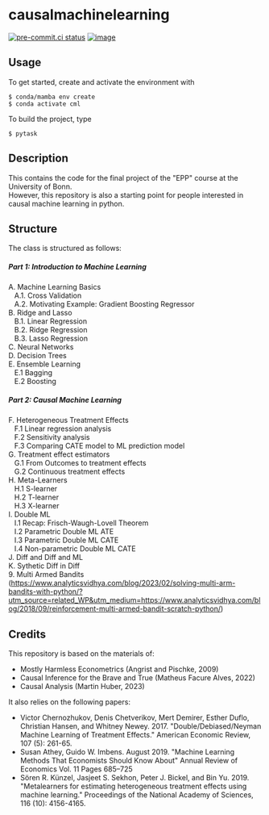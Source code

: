 # causalmachinelearning

[![pre-commit.ci status](https://results.pre-commit.ci/badge/github/maxmuellerecon/causalmachinelearning/main.svg)](https://results.pre-commit.ci/latest/github/maxmuellerecon/causalmachinelearning/main)
[![image](https://img.shields.io/badge/code%20style-black-000000.svg)](https://github.com/psf/black)

## Usage

To get started, create and activate the environment with
```console
$ conda/mamba env create
$ conda activate cml
```

To build the project, type
```console
$ pytask
```

## Description

This contains the code for the final project of the "EPP" course at the University of Bonn. \
However, this repository is also a starting point for people interested in causal machine learning in python.

## Structure

The class is structured as follows: 

##### Part 1: Introduction to Machine Learning 
 
A. Machine Learning Basics \
&nbsp;&nbsp; A.1. Cross Validation \
&nbsp;&nbsp; A.2. Motivating Example: Gradient Boosting Regressor \
B. Ridge and Lasso \
&nbsp;&nbsp; B.1. Linear Regression \
&nbsp;&nbsp; B.2. Ridge Regression \
&nbsp;&nbsp; B.3. Lasso Regression \
C. Neural Networks \
D. Decision Trees \
E. Ensemble Learning \
&nbsp;&nbsp; E.1 Bagging \
&nbsp;&nbsp; E.2 Boosting


##### Part 2: Causal Machine Learning 

F. Heterogeneous Treatment Effects \
&nbsp;&nbsp; F.1 Linear regression analysis \
&nbsp;&nbsp; F.2 Sensitivity analysis \
&nbsp;&nbsp; F.3 Comparing CATE model to ML prediction model \
G. Treatment effect estimators \
&nbsp;&nbsp; G.1 From Outcomes to treatment effects \
&nbsp;&nbsp; G.2 Continuous treatment effects \
H. Meta-Learners \
&nbsp;&nbsp; H.1 S-learner \
&nbsp;&nbsp; H.2 T-learner \
&nbsp;&nbsp; H.3 X-learner \
I. Double ML \
&nbsp;&nbsp; I.1 Recap: Frisch-Waugh-Lovell Theorem \
&nbsp;&nbsp; I.2 Parametric Double ML ATE \
&nbsp;&nbsp; I.3 Parametric Double ML CATE \
&nbsp;&nbsp; I.4 Non-parametric Double ML CATE \
J. Diff and Diff and ML \
K. Sythetic Diff in Diff \
9. Multi Armed Bandits (https://www.analyticsvidhya.com/blog/2023/02/solving-multi-arm-bandits-with-python/?utm_source=related_WP&utm_medium=https://www.analyticsvidhya.com/blog/2018/09/reinforcement-multi-armed-bandit-scratch-python/)



## Credits

This repository is based on the materials of:
- Mostly Harmless Econometrics (Angrist and Pischke, 2009)
- Causal Inference for the Brave and True (Matheus Facure Alves, 2022)
- Causal Analysis (Martin Huber, 2023)

It also relies on the following papers:
- Victor Chernozhukov, Denis Chetverikov, Mert Demirer, Esther Duflo, Christian Hansen, and Whitney Newey. 2017. "Double/Debiased/Neyman Machine Learning of Treatment Effects." American Economic Review, 107 (5): 261-65.
- Susan Athey, Guido W. Imbens. August 2019. "Machine Learning Methods That Economists Should Know About" Annual Review of Economics  Vol. 11 Pages 685–725
- Sören R. Künzel, Jasjeet S. Sekhon, Peter J. Bickel, and Bin Yu. 2019. "Metalearners for estimating heterogeneous treatment effects using machine learning." Proceedings of the National Academy of Sciences, 116 (10): 4156-4165.

